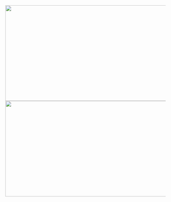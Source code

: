 <div align="center">
  <a href="https://github.com/devxb/gitanimals">
  <img
    src="https://render.gitanimals.org/farms/LeeSJ0109"
    width="600"
    height="300"
  />
  <a href="https://www.solve-nyang.com"><img src="https://api.solve-nyang.com/compose/akacast01" width="600" height="300"/></a>
</div>

<!--
**LeeSJ0109/LeeSJ0109** is a ✨ _special_ ✨ repository because its `README.md` (this file) appears on your GitHub profile.

Here are some ideas to get you started:

- 🔭 I’m currently working on ...
- 🌱 I’m currently learning ...
- 👯 I’m looking to collaborate on ...
- 🤔 I’m looking for help with ...
- 💬 Ask me about ...
- 📫 How to reach me: ...
- 😄 Pronouns: ...
- ⚡ Fun fact: ...
-->
